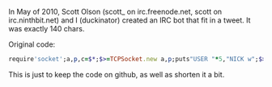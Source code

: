 In May of 2010, Scott Olson (scott_ on irc.freenode.net, scott on irc.ninthbit.net) and I (duckinator) created an IRC bot that fit in a tweet.
It was exactly 140 chars.

Original code:
```ruby
require'socket';a,p,c=$*;$>=TCPSocket.new a,p;puts"USER "*5,"NICK w";$>.each{|l|puts case l;when/(P.+)-/;$1+$';when/PI/;"PO#$'JOIN "+c;end}
```

This is just to keep the code on github, as well as shorten it a bit.